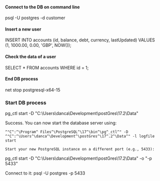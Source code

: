 
#### Connect to the DB on command line
psql -U postgres -d customer
#### Insert a new user
INSERT INTO accounts (id, balance, debt, currency, lastUpdated)
VALUES (1, 1000.00, 0.00, 'GBP', NOW());
#### Check the data of a user
SELECT * FROM accounts WHERE id = 1;
#### End DB process
net stop postgresql-x64-15
### Start DB process
pg_ctl start -D "C:\Users\danca\Development\postGres\17.2\Data"

Success. You can now start the database server using:

    ^"C^:^\Program^ Files^\PostgreSQL^\17^\bin^\pg^_ctl^" -D ^"C^:^\Users^\danca^\Development^\postGres^\17^.2^\Data^" -l logfile start

    Start your new PostgreSQL instance on a different port (e.g., 5433):
pg_ctl start -D "C:\Users\danca\Development\postGres\17.2\Data" -o "-p 5433"

Connect to it:
psql -U postgres -p 5433